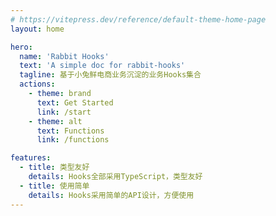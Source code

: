 ```yaml
---
# https://vitepress.dev/reference/default-theme-home-page
layout: home

hero:
  name: 'Rabbit Hooks'
  text: 'A simple doc for rabbit-hooks'
  tagline: 基于小兔鲜电商业务沉淀的业务Hooks集合
  actions:
    - theme: brand
      text: Get Started
      link: /start
    - theme: alt
      text: Functions
      link: /functions

features:
  - title: 类型友好
    details: Hooks全部采用TypeScript，类型友好
  - title: 使用简单
    details: Hooks采用简单的API设计，方便使用
---
```

